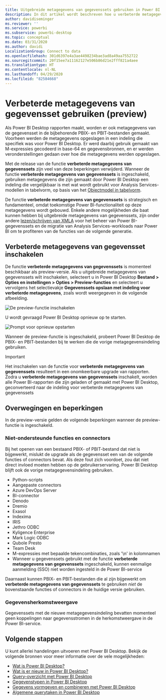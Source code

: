 ```yaml
---
title: Uitgebreide metagegevens van gegevenssets gebruiken in Power BI Desktop (preview-versie)
description: In dit artikel wordt beschreven hoe u verbeterde metagegevens van gegevenssets in Power BI kunt gebruiken.
author: davidiseminger
ms.reviewer: ''
ms.service: powerbi
ms.subservice: powerbi-desktop
ms.topic: conceptual
ms.date: 03/31/2020
ms.author: davidi
LocalizationGroup: Connect to data
ms.openlocfilehash: 301d6397e4a3ae4498234bae3ad8a49aa7552722
ms.sourcegitcommit: 20f15ee7a11162127e506b86d21e2fff821a4aee
ms.translationtype: HT
ms.contentlocale: nl-NL
ms.lasthandoff: 04/29/2020
ms.locfileid: "82584668"
---
```

# <a name="using-enhanced-dataset-metadata-preview"></a>Verbeterde metagegevens van gegevensset gebruiken (preview)

Als Power BI Desktop rapporten maakt, worden er ook metagegevens van de gegevensset in de bijbehorende PBIX- en PBIT-bestanden gemaakt. Voorheen werden de metagegevens opgeslagen in een indeling die specifiek was voor Power BI Desktop. Er werd daarbij gebruik gemaakt van M-expressies gecodeerd in base-64 en gegevensbronnen, en er werden veronderstellingen gedaan over hoe die metagegevens werden opgeslagen.

Met de release van de functie **verbeterde metagegevens van gegevenssets** zijn veel van deze beperkingen verwijderd. Wanneer de functie **verbeterde metagegevens van gegevenssets** is ingeschakeld, gebruiken metagegevens die zijn gemaakt door Power BI Desktop een indeling die vergelijkbaar is met wat wordt gebruikt voor Analysis Services-modellen in tabelvorm, op basis van het [Objectmodel in tabelvorm](https://docs.microsoft.com/bi-reference/tom/introduction-to-the-tabular-object-model-tom-in-analysis-services-amo).


De functie **verbeterde metagegevens van gegevenssets** is strategisch en fundamenteel, omdat toekomstige Power BI-functionaliteit op deze metagegevens wordt gebouwd. Enkele andere mogelijkheden die baat kunnen hebben bij uitgebreide metagegevens van gegevenssets, zijn onder andere [lezen/schrijven van XMLA](https://docs.microsoft.com/power-platform-release-plan/2019wave2/business-intelligence/xmla-readwrite) voor het beheer van Power BI-gegevenssets en de migratie van Analysis Services-workloads naar Power BI om te profiteren van de functies van de volgende generatie.



## <a name="enable-enhanced-dataset-metadata"></a>Verbeterde metagegevens van gegevensset inschakelen

De functie **verbeterde metagegevens van gegevenssets** is momenteel beschikbaar als preview-versie. Als u uitgebreide metagegevens van gegevenssets wilt inschakelen, selecteert u in Power BI Desktop **Bestand > Opties en instellingen > Opties > Preview-functies** en selecteert u vervolgens het selectievakje **Gegevenssets opslaan met indeling voor verbeterde metagegevens**, zoals wordt weergegeven in de volgende afbeelding. 

![De preview-functie inschakelen](media/desktop-enhanced-dataset-metadata/enhanced-dataset-metadata-01.png)

U wordt gevraagd Power BI Desktop opnieuw op te starten.

![Prompt voor opnieuw opstarten](media/desktop-enhanced-dataset-metadata/enhanced-dataset-metadata-02.png)

Wanneer de preview-functie is ingeschakeld, probeert Power BI Desktop de PBIX- en PBIT-bestanden bij te werken die de vorige metagegevensindeling gebruiken. 

> [!IMPORTANT]
> Het inschakelen van de functie voor **verbeterde metagegevens van gegevenssets** resulteert in een onomkeerbare upgrade van rapporten. Zodra u **verbeterde metagegevens van gegevenssets** inschakelt, worden alle Power BI-rapporten die zijn geladen of gemaakt met Power BI Desktop, geconverteerd naar de indeling voor verbeterde metagegevens van gegevenssets

## <a name="considerations-and-limitations"></a>Overwegingen en beperkingen

In de preview-versie gelden de volgende beperkingen wanneer de preview-functie is ingeschakeld.

### <a name="unsupported-features-and-connectors"></a>Niet-ondersteunde functies en connectors
Bij het openen van een bestaand PBIX- of PBIT-bestand dat niet is bijgewerkt, mislukt de upgrade als de gegevensset een van de volgende functies of connectors bevat. Als deze fout zich voordoet, zou dat niet direct invloed moeten hebben op de gebruikerservaring. Power BI Desktop blijft ook de vorige metagegevensindeling gebruiken.

* Python-scripts
* Aangepaste connectors
* Azure DevOps Server
* BI-connector
* Denodo
* Dremio
* Exasol
* Indexima
* IRIS
* Jethro ODBC
* Kyligence Enterprise
* Mark Logic ODBC
* Qubole Presto
* Team Desk
* M-expressies met bepaalde tekencombinaties, zoals '\\n' in kolomnamen
* Wanneer u gegevenssets gebruikt met de functie **verbeterde metagegevens van gegevenssets** ingeschakeld, kunnen eenmalige aanmelding (SSO) niet worden ingesteld in de Power BI-service

Daarnaast kunnen PBIX- en PBIT-bestanden die al zijn bijgewerkt om **verbeterde metagegevens van gegevenssets** te gebruiken *niet* de bovenstaande functies of connectors in de huidige versie gebruiken.

### <a name="lineage-view"></a>Gegevensherkomstweergave
Gegevenssets met de nieuwe metagegevensindeling bevatten momenteel geen koppelingen naar gegevensstromen in de herkomstweergave in de Power BI-service.

## <a name="next-steps"></a>Volgende stappen

U kunt allerlei handelingen uitvoeren met Power BI Desktop. Bekijk de volgende bronnen voor meer informatie over de vele mogelijkheden:

* [Wat is Power BI Desktop?](desktop-what-is-desktop.md)
* [Wat is er nieuw in Power BI Desktop?](desktop-latest-update.md)
* [Query-overzicht met Power BI Desktop](desktop-query-overview.md)
* [Gegevenstypen in Power BI Desktop](desktop-data-types.md)
* [Gegevens vormgeven en combineren met Power BI Desktop](desktop-shape-and-combine-data.md)
* [Algemene querytaken in Power BI Desktop](desktop-common-query-tasks.md)

